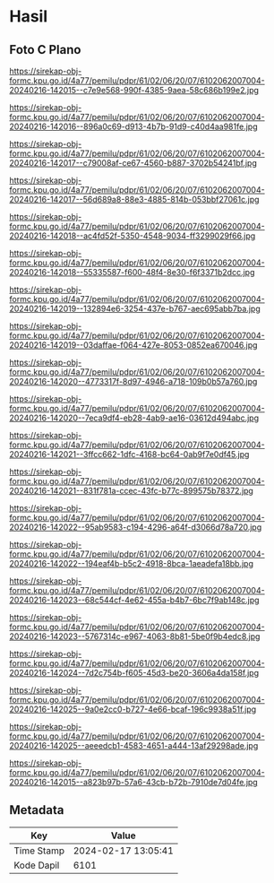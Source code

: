 # Hasil

## Foto C Plano

https://sirekap-obj-formc.kpu.go.id/4a77/pemilu/pdpr/61/02/06/20/07/6102062007004-20240216-142015--c7e9e568-990f-4385-9aea-58c686b199e2.jpg

https://sirekap-obj-formc.kpu.go.id/4a77/pemilu/pdpr/61/02/06/20/07/6102062007004-20240216-142016--896a0c69-d913-4b7b-91d9-c40d4aa981fe.jpg

https://sirekap-obj-formc.kpu.go.id/4a77/pemilu/pdpr/61/02/06/20/07/6102062007004-20240216-142017--c79008af-ce67-4560-b887-3702b54241bf.jpg

https://sirekap-obj-formc.kpu.go.id/4a77/pemilu/pdpr/61/02/06/20/07/6102062007004-20240216-142017--56d689a8-88e3-4885-814b-053bbf27061c.jpg

https://sirekap-obj-formc.kpu.go.id/4a77/pemilu/pdpr/61/02/06/20/07/6102062007004-20240216-142018--ac4fd52f-5350-4548-9034-ff3299029f66.jpg

https://sirekap-obj-formc.kpu.go.id/4a77/pemilu/pdpr/61/02/06/20/07/6102062007004-20240216-142018--55335587-f600-48f4-8e30-f6f3371b2dcc.jpg

https://sirekap-obj-formc.kpu.go.id/4a77/pemilu/pdpr/61/02/06/20/07/6102062007004-20240216-142019--132894e6-3254-437e-b767-aec695abb7ba.jpg

https://sirekap-obj-formc.kpu.go.id/4a77/pemilu/pdpr/61/02/06/20/07/6102062007004-20240216-142019--03daffae-f064-427e-8053-0852ea670046.jpg

https://sirekap-obj-formc.kpu.go.id/4a77/pemilu/pdpr/61/02/06/20/07/6102062007004-20240216-142020--4773317f-8d97-4946-a718-109b0b57a760.jpg

https://sirekap-obj-formc.kpu.go.id/4a77/pemilu/pdpr/61/02/06/20/07/6102062007004-20240216-142020--7eca9df4-eb28-4ab9-ae16-03612d494abc.jpg

https://sirekap-obj-formc.kpu.go.id/4a77/pemilu/pdpr/61/02/06/20/07/6102062007004-20240216-142021--3ffcc662-1dfc-4168-bc64-0ab9f7e0df45.jpg

https://sirekap-obj-formc.kpu.go.id/4a77/pemilu/pdpr/61/02/06/20/07/6102062007004-20240216-142021--831f781a-ccec-43fc-b77c-899575b78372.jpg

https://sirekap-obj-formc.kpu.go.id/4a77/pemilu/pdpr/61/02/06/20/07/6102062007004-20240216-142022--95ab9583-c194-4296-a64f-d3066d78a720.jpg

https://sirekap-obj-formc.kpu.go.id/4a77/pemilu/pdpr/61/02/06/20/07/6102062007004-20240216-142022--194eaf4b-b5c2-4918-8bca-1aeadefa18bb.jpg

https://sirekap-obj-formc.kpu.go.id/4a77/pemilu/pdpr/61/02/06/20/07/6102062007004-20240216-142023--68c544cf-4e62-455a-b4b7-6bc7f9ab148c.jpg

https://sirekap-obj-formc.kpu.go.id/4a77/pemilu/pdpr/61/02/06/20/07/6102062007004-20240216-142023--5767314c-e967-4063-8b81-5be0f9b4edc8.jpg

https://sirekap-obj-formc.kpu.go.id/4a77/pemilu/pdpr/61/02/06/20/07/6102062007004-20240216-142024--7d2c754b-f605-45d3-be20-3606a4da158f.jpg

https://sirekap-obj-formc.kpu.go.id/4a77/pemilu/pdpr/61/02/06/20/07/6102062007004-20240216-142025--9a0e2cc0-b727-4e66-bcaf-196c9938a51f.jpg

https://sirekap-obj-formc.kpu.go.id/4a77/pemilu/pdpr/61/02/06/20/07/6102062007004-20240216-142025--aeeedcb1-4583-4651-a444-13af29298ade.jpg

https://sirekap-obj-formc.kpu.go.id/4a77/pemilu/pdpr/61/02/06/20/07/6102062007004-20240216-142015--a823b97b-57a6-43cb-b72b-7910de7d04fe.jpg


## Metadata

| Key        | Value               |
| ---------- | ------------------- |
| Time Stamp | 2024-02-17 13:05:41 |
| Kode Dapil | 6101                |



